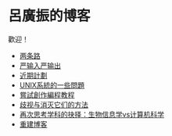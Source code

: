 # 呂廣振的博客

歡迎！


* <a href="./两条路.html">两条路</a>
* <a href="./严输入严输出.html">严输入严输出</a>
* <a href="./近期計劃.html">近期計劃</a>
* <a href="./UNIX系統的一些問題.html">UNIX系統的一些問題</a>
* <a href="./嘗試創作編程教程.html">嘗試創作編程教程</a>
* <a href="./歧视与消灭它们的方法.html">歧视与消灭它们的方法</a>
* <a href="./生信还是CS.html">再次思考学科的抉择：生物信息学vs计算机科学</a>
* <a href="./重建博客.html">重建博客</a>
